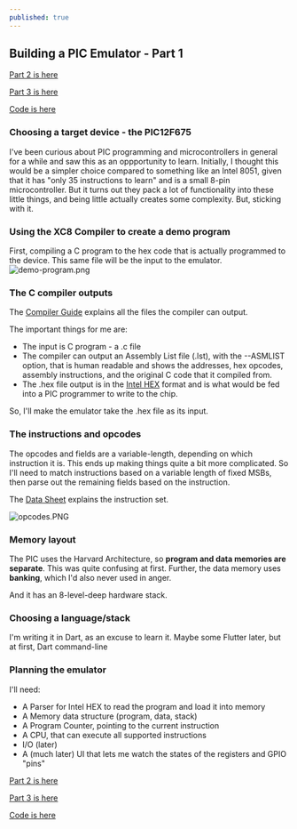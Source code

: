 ```yaml
---
published: true
---
```

## Building a PIC Emulator - Part 1

[Part 2 is here](http://bmantoni.github.io//pic-emulator-part-2/)

[Part 3 is here](http://bmantoni.github.io//pic-emulator-part-3/)

[Code is here](https://github.com/bmantoni/8bit-dart-emulator)

### Choosing a target device - the PIC12F675
I've been curious about PIC programming and microcontrollers in general for a while and saw this as an oppportunity to learn. Initially, I thought this would be a simpler choice compared to something like an Intel 8051, given that it has "only 35 instructions to learn" and is a small 8-pin microcontroller. But it turns out they pack a lot of functionality into these little things, and being little actually creates some complexity. But, sticking with it.

### Using the XC8 Compiler to create a demo program
First, compiling a C program to the hex code that is actually programmed to the device. This same file will be the input to the emulator.
![demo-program.png]({{site.baseurl}}/media/demo-program.png)

### The C compiler outputs
The [Compiler Guide](https://ww1.microchip.com/downloads/en/DeviceDoc/52053B.pdf) explains all the files the compiler can output.

The important things for me are:
* The input is C program - a .c file
* The compiler can output an Assembly List file (.lst), with the --ASMLIST option, that is human readable and shows the addresses, hex opcodes, assembly instructions, and the original C code that it compiled from.
* The .hex file output is in the [Intel HEX](https://en.wikipedia.org/wiki/Intel_HEX) format and is what would be fed into a PIC programmer to write to the chip.

So, I'll make the emulator take the .hex file as its input.

### The instructions and opcodes
The opcodes and fields are a variable-length, depending on which instruction it is. This ends up making things quite a bit more complicated. So I'll need to match instructions based on a variable length of fixed MSBs, then parse out the remaining fields based on the instruction.

The [Data Sheet](http://ww1.microchip.com/downloads/en/DeviceDoc/41190G.pdf) explains the instruction set.

![opcodes.PNG]({{site.baseurl}}/media/opcodes.PNG)

### Memory layout
The PIC uses the Harvard Architecture, so **program and data memories are separate**. This was quite confusing at first. Further, the data memory uses **banking**, which I'd also never used in anger.

And it has an 8-level-deep hardware stack.

### Choosing a language/stack
I'm writing it in Dart, as an excuse to learn it. Maybe some Flutter later, but at first, Dart command-line

### Planning the emulator
I'll need:
* A Parser for Intel HEX to read the program and load it into memory
* A Memory data structure (program, data, stack)
* A Program Counter, pointing to the current instruction
* A CPU, that can execute all supported instructions
* I/O (later)
* A (much later) UI that lets me watch the states of the registers and GPIO "pins"

[Part 2 is here](http://bmantoni.github.io//pic-emulator-part-2/)

[Part 3 is here](http://bmantoni.github.io//pic-emulator-part-3/)

[Code is here](https://github.com/bmantoni/8bit-dart-emulator)